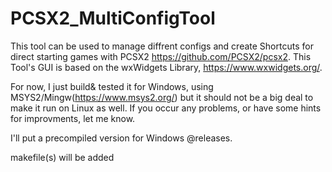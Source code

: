# PCSX2_MultiConfigTool

This tool can be used to manage diffrent configs and create Shortcuts for direct starting games with PCSX2 https://github.com/PCSX2/pcsx2.
This Tool's GUI is based on the wxWidgets Library, https://www.wxwidgets.org/.

For now, I just build& tested it for Windows, using MSYS2/Mingw(https://www.msys2.org/) but it should not be a big deal to make it run on Linux as well.
If you occur any problems, or have some hints for improvments, let me know.

I'll put a precompiled version for Windows @releases.

makefile(s) will be added
